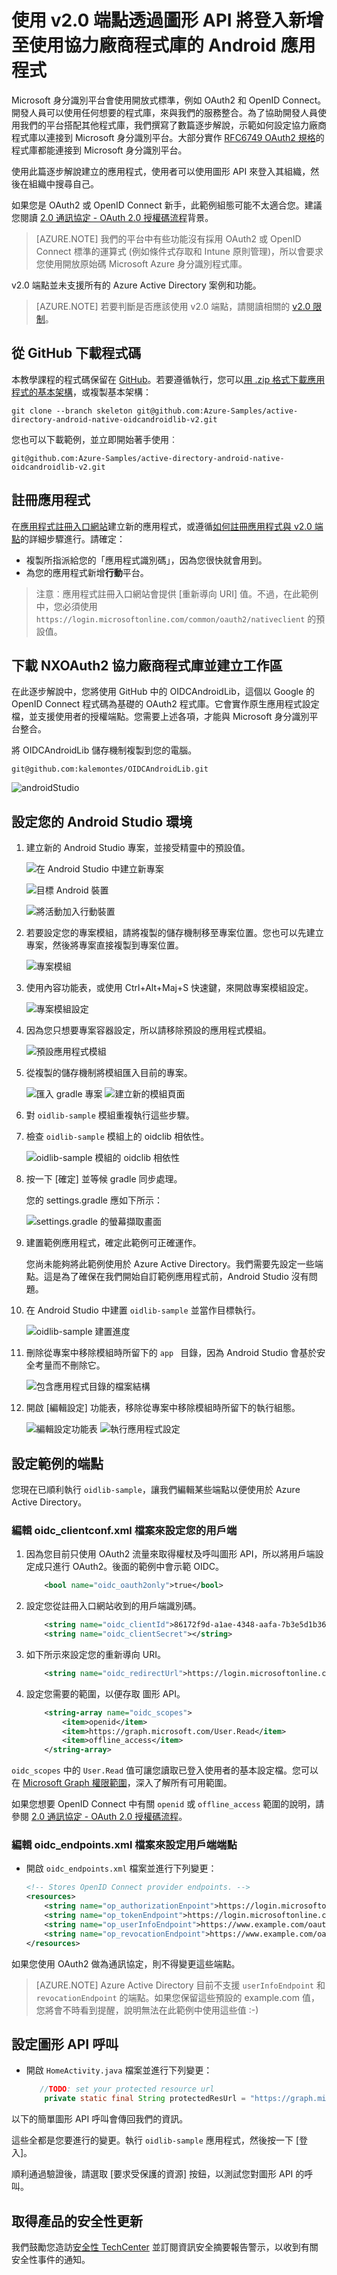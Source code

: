 <properties
	pageTitle="Azure Active Directory v2.0 Android 應用程式 | Microsoft Azure"
	description="如何建置可使用個人 Microsoft 帳戶及公司或學校帳戶登入使用者，並使用協力廠商程式庫呼叫圖形 API 的 Android 應用程式。"
	services="active-directory"
	documentationCenter=""
	authors="brandwe"
	manager="mbaldwin"
	editor=""/>

<tags
	ms.service="active-directory"
	ms.workload="identity"
	ms.tgt_pltfrm="na"
	ms.devlang="na"
	ms.topic="article"
	ms.date="09/16/2016"
	ms.author="brandwe"/>

#  使用 v2.0 端點透過圖形 API 將登入新增至使用協力廠商程式庫的 Android 應用程式

Microsoft 身分識別平台會使用開放式標準，例如 OAuth2 和 OpenID Connect。開發人員可以使用任何想要的程式庫，來與我們的服務整合。為了協助開發人員使用我們的平台搭配其他程式庫，我們撰寫了數篇逐步解說，示範如何設定協力廠商程式庫以連接到 Microsoft 身分識別平台。大部分實作 [RFC6749 OAuth2 規格](https://tools.ietf.org/html/rfc6749)的程式庫都能連接到 Microsoft 身分識別平台。

使用此篇逐步解說建立的應用程式，使用者可以使用圖形 API 來登入其組織，然後在組織中搜尋自己。

如果您是 OAuth2 或 OpenID Connect 新手，此範例組態可能不太適合您。建議您閱讀 [2\.0 通訊協定 - OAuth 2.0 授權碼流程](active-directory-v2-protocols-oauth-code.md)背景。

> [AZURE.NOTE] 我們的平台中有些功能沒有採用 OAuth2 或 OpenID Connect 標準的運算式 (例如條件式存取和 Intune 原則管理)，所以會要求您使用開放原始碼 Microsoft Azure 身分識別程式庫。

v2.0 端點並未支援所有的 Azure Active Directory 案例和功能。

> [AZURE.NOTE] 若要判斷是否應該使用 v2.0 端點，請閱讀相關的 [v2.0 限制](active-directory-v2-limitations.md)。


## 從 GitHub 下載程式碼
本教學課程的程式碼保留在 [GitHub](git@github.com:Azure-Samples/active-directory-android-native-oidcandroidlib-v2.git)。若要遵循執行，您可以[用 .zip 格式下載應用程式的基本架構](git@github.com:Azure-Samples/active-directory-android-native-oidcandroidlib-v2.git/archive/skeleton.zip)，或複製基本架構：

```
git clone --branch skeleton git@github.com:Azure-Samples/active-directory-android-native-oidcandroidlib-v2.git
```

您也可以下載範例，並立即開始著手使用︰

```
git@github.com:Azure-Samples/active-directory-android-native-oidcandroidlib-v2.git
```

## 註冊應用程式
在[應用程式註冊入口網站](https://apps.dev.microsoft.com)建立新的應用程式，或遵循[如何註冊應用程式與 v2.0 端點](active-directory-v2-app-registration.md)的詳細步驟進行。請確定：

- 複製所指派給您的「應用程式識別碼」，因為您很快就會用到。
- 為您的應用程式新增**行動**平台。

> 注意︰應用程式註冊入口網站會提供 [重新導向 URI] 值。不過，在此範例中，您必須使用 `https://login.microsoftonline.com/common/oauth2/nativeclient` 的預設值。


## 下載 NXOAuth2 協力廠商程式庫並建立工作區

在此逐步解說中，您將使用 GitHub 中的 OIDCAndroidLib，這個以 Google 的 OpenID Connect 程式碼為基礎的 OAuth2 程式庫。它會實作原生應用程式設定檔，並支援使用者的授權端點。您需要上述各項，才能與 Microsoft 身分識別平台整合。

將 OIDCAndroidLib 儲存機制複製到您的電腦。

```
git@github.com:kalemontes/OIDCAndroidLib.git
```

![androidStudio](media/active-directory-android-native-oidcandroidlib-v2/emotes-url.png)

## 設定您的 Android Studio 環境

1. 建立新的 Android Studio 專案，並接受精靈中的預設值。

	![在 Android Studio 中建立新專案](media/active-directory-android-native-oidcandroidlib-v2/SetUpSample1.PNG)

	![目標 Android 裝置](media/active-directory-android-native-oidcandroidlib-v2/SetUpSample2.PNG)

	![將活動加入行動裝置](media/active-directory-android-native-oidcandroidlib-v2/SetUpSample3.PNG)

2. 若要設定您的專案模組，請將複製的儲存機制移至專案位置。您也可以先建立專案，然後將專案直接複製到專案位置。

	![專案模組](media/active-directory-android-native-oidcandroidlib-v2/SetUpSample4_1.PNG)

3. 使用內容功能表，或使用 Ctrl+Alt+Maj+S 快速鍵，來開啟專案模組設定。

	![專案模組設定](media/active-directory-android-native-oidcandroidlib-v2/SetUpSample4.PNG)

4. 因為您只想要專案容器設定，所以請移除預設的應用程式模組。

	![預設應用程式模組](media/active-directory-android-native-oidcandroidlib-v2/SetUpSample5.PNG)

5. 從複製的儲存機制將模組匯入目前的專案。

	![匯入 gradle 專案](media/active-directory-android-native-oidcandroidlib-v2/SetUpSample6.PNG) ![建立新的模組頁面](media/active-directory-android-native-oidcandroidlib-v2/SetUpSample7.PNG)

6. 對 `oidlib-sample` 模組重複執行這些步驟。

7. 檢查 `oidlib-sample` 模組上的 oidclib 相依性。

	![oidlib-sample 模組的 oidclib 相依性](media/active-directory-android-native-oidcandroidlib-v2/SetUpSample8.PNG)

8. 按一下 [確定] 並等候 gradle 同步處理。

	您的 settings.gradle 應如下所示：

	![settings.gradle 的螢幕擷取畫面](media/active-directory-android-native-oidcandroidlib-v2/SetUpSample8_1.PNG)

9. 建置範例應用程式，確定此範例可正確運作。

	您尚未能夠將此範例使用於 Azure Active Directory。我們需要先設定一些端點。這是為了確保在我們開始自訂範例應用程式前，Android Studio 沒有問題。

10. 在 Android Studio 中建置 `oidlib-sample` 並當作目標執行。

	![oidlib-sample 建置進度](media/active-directory-android-native-oidcandroidlib-v2/SetUpSample9.png)

11. 刪除從專案中移除模組時所留下的 `app ` 目錄，因為 Android Studio 會基於安全考量而不刪除它。

	![包含應用程式目錄的檔案結構](media/active-directory-android-native-oidcandroidlib-v2/SetUpSample12.PNG)

12. 開啟 [編輯設定] 功能表，移除從專案中移除模組時所留下的執行組態。

	![編輯設定功能表](media/active-directory-android-native-oidcandroidlib-v2/SetUpSample10.PNG) ![執行應用程式設定](media/active-directory-android-native-oidcandroidlib-v2/SetUpSample11.PNG)

## 設定範例的端點

您現在已順利執行 `oidlib-sample`，讓我們編輯某些端點以便使用於 Azure Active Directory。

### 編輯 oidc\_clientconf.xml 檔案來設定您的用戶端

1. 因為您目前只使用 OAuth2 流量來取得權杖及呼叫圖形 API，所以將用戶端設定成只進行 OAuth2。後面的範例中會示範 OIDC。

	```xml
	    <bool name="oidc_oauth2only">true</bool>
	```

2. 設定您從註冊入口網站收到的用戶端識別碼。

	```xml
	    <string name="oidc_clientId">86172f9d-a1ae-4348-aafa-7b3e5d1b36f5</string>
	    <string name="oidc_clientSecret"></string>
	```

3. 如下所示來設定您的重新導向 URI。

	```xml
	    <string name="oidc_redirectUrl">https://login.microsoftonline.com/common/oauth2/nativeclient</string>
	```

4. 設定您需要的範圍，以便存取 圖形 API。

	```xml
	    <string-array name="oidc_scopes">
	        <item>openid</item>
	        <item>https://graph.microsoft.com/User.Read</item>
	        <item>offline_access</item>
	    </string-array>
	```

`oidc_scopes` 中的 `User.Read` 值可讓您讀取已登入使用者的基本設定檔。您可以在 [Microsoft Graph 權限範圍](https://graph.microsoft.io/docs/authorization/permission_scopes)，深入了解所有可用範圍。

如果您想要 OpenID Connect 中有關 `openid` 或 `offline_access` 範圍的說明，請參閱 [2\.0 通訊協定 - OAuth 2.0 授權碼流程](active-directory-v2-protocols-oauth-code.md)。

### 編輯 oidc\_endpoints.xml 檔案來設定用戶端端點

- 開啟 `oidc_endpoints.xml` 檔案並進行下列變更：

	```xml
	<!-- Stores OpenID Connect provider endpoints. -->
	<resources>
	    <string name="op_authorizationEnpoint">https://login.microsoftonline.com/common/oauth2/v2.0/authorize</string>
	    <string name="op_tokenEndpoint">https://login.microsoftonline.com/common/oauth2/v2.0/token</string>
	    <string name="op_userInfoEndpoint">https://www.example.com/oauth2/userinfo</string>
	    <string name="op_revocationEndpoint">https://www.example.com/oauth2/revoketoken</string>
	</resources>
	```

如果您使用 OAuth2 做為通訊協定，則不得變更這些端點。

> [AZURE.NOTE]
Azure Active Directory 目前不支援 `userInfoEndpoint` 和 `revocationEndpoint` 的端點。如果您保留這些預設的 example.com 值，您將會不時看到提醒，說明無法在此範例中使用這些值 :-)


## 設定圖形 API 呼叫

- 開啟 `HomeActivity.java` 檔案並進行下列變更：

	```Java
	   //TODO: set your protected resource url
	    private static final String protectedResUrl = "https://graph.microsoft.com/v1.0/me/";
	```

以下的簡單圖形 API 呼叫會傳回我們的資訊。

這些全都是您要進行的變更。執行 `oidlib-sample` 應用程式，然後按一下 [登入]。

順利通過驗證後，請選取 [要求受保護的資源] 按鈕，以測試您對圖形 API 的呼叫。

## 取得產品的安全性更新

我們鼓勵您造訪[安全性 TechCenter](https://technet.microsoft.com/security/dd252948) 並訂閱資訊安全摘要報告警示，以收到有關安全性事件的通知。

<!---HONumber=AcomDC_0921_2016-->